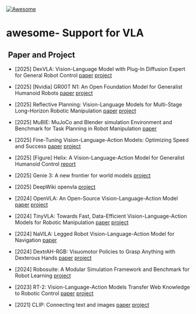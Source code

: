 [![Awesome](https://awesome.re/badge.svg)](https://awesome.re)
# awesome- Support for VLA

## ​ Paper and Project

- [2025] DexVLA: Vision-Language Model with Plug-In Diffusion Expert for General Robot Control [paper](https://arxiv.org/pdf/2502.05855) [project](https://dex-vla.github.io/)

- [2025] [Nvidia] GR00T N1: An Open Foundation Model for Generalist Humanoid Robots [paper](https://arxiv.org/pdf/2503.14734) [project](https://github.com/NVIDIA/Isaac-GR00T)
  
- [2025] Reflective Planning: Vision-Language Models for Multi-Stage Long-Horizon Robotic Manipulation [paper](https://arxiv.org/abs/2502.16707) [project](https://reflect-vlm.github.io/)

- [2025] MuBlE: MuJoCo and Blender simulation Environment and Benchmark for Task Planning in Robot Manipulation [paper](https://arxiv.org/abs/2503.02834)

- [2025] Fine-Tuning Vision-Language-Action Models: Optimizing Speed and Success [paper](https://arxiv.org/abs/2502.19645) [project](https://openvla-oft.github.io)

- [2025] [Figure] Helix: A Vision-Language-Action Model for Generalist Humanoid Control [report](https://www.figure.ai/news/helix)

- [2025] Genie 3: A new frontier for world models [project](https://deepmind.google/discover/blog/genie-3-a-new-frontier-for-world-models/)

- [2025] DeepWiki openvla [project](https://deepwiki.com/openvla/openvla)

- [2024] OpenVLA: An Open-Source Vision-Language-Action Model [paper](https://arxiv.org/abs/2406.09246) [project](https://github.com/reazon-research/openvla)

- [2024] TinyVLA: Towards Fast, Data-Efficient Vision-Language-Action Models for Robotic Manipulation [paper](https://arxiv.org/abs/2409.12514) [project](https://tiny-vla.github.io)

- [2024] NaVILA: Legged Robot Vision-Language-Action Model for Navigation [paper](https://arxiv.org/abs/2412.04453)

- [2024] DextrAH-RGB: Visuomotor Policies to Grasp Anything with Dexterous Hands [paper](https://dextrah-rgb.github.io) [project](https://dextrah-rgb.github.io)

- [2024] Robosuite: A Modular Simulation Framework and Benchmark for Robot Learning [project](https://robosuite.ai)

- [2023] RT-2: Vision-Language-Action Models Transfer Web Knowledge to Robotic Control [paper](https://arxiv.org/abs/2307.15818) [project](https://robotics-transformer2.github.io/)

- [2021] CLIP: Connecting text and images [paper](https://arxiv.org/pdf/2103.00020) [project](https://openai.com/index/clip/)


